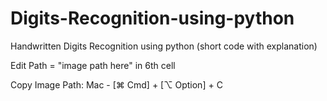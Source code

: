 # Digits-Recognition-using-python
Handwritten Digits Recognition using python (short code with explanation)


Edit Path = "image path here" in 6th cell

Copy Image Path:
   Mac -  [⌘ Cmd] + [⌥ Option] + C
   
  
